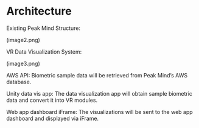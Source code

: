 # Architecture

Existing Peak Mind Structure: 
  
(image2.png)

VR Data Visualization System: 

(image3.png)

AWS API: Biometric sample data will be retrieved from Peak Mind’s AWS database. 

Unity data vis app: The data visualization app will obtain sample biometric data and convert it into VR modules. 

Web app dashboard iFrame: The visualizations will be sent to the web app dashboard and displayed via iFrame. 
